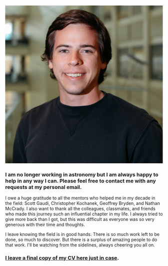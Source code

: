 ![Me](./assets/img/head_crop.jpeg)



### I am no longer working in astronomy but I am always happy to help in any way I can. Please feel free to contact me with any requests at my personal email. 

I owe a huge gratitude to all the mentors who helped me in my decade in the field: Scott Gaudi, Christopher Kochanek, Geoffrey Bryden, and Nathan McCrady. I also want to thank all the colleagues, classmates, and friends who made this journey such an influential chapter in my life. I always tried to give more back than I got, but this was difficult as everyone was so very generous with their time and thoughts. 

I leave knowing the field is in good hands. There is so much work left to be done, so much to discover. But there is a surplus of amazing people to do that work. I'll be watching from the sidelines, always cheering you all on. 

### [I leave a final copy of my CV here just in case](./assets/pdf/samson_johnson_cv.pdf). 

<!--
You can use the [editor on GitHub](https://github.com/samsonajohnson/samsonajohnson.github.io/edit/master/README.md) to maintain and preview the content for your website in Markdown files.

Whenever you commit to this repository, GitHub Pages will run [Jekyll](https://jekyllrb.com/) to rebuild the pages in your site, from the content in your Markdown files.

### Markdown

Markdown is a lightweight and easy-to-use syntax for styling your writing. It includes conventions for

```markdown
Syntax highlighted code block

# Header 1
## Header 2
### Header 3

- Bulleted
- List

1. Numbered
2. List

**Bold** and _Italic_ and `Code` text

[Link](url) and ![Image](src)
```

For more details see [GitHub Flavored Markdown](https://guides.github.com/features/mastering-markdown/).

### Jekyll Themes

Your Pages site will use the layout and styles from the Jekyll theme you have selected in your [repository settings](https://github.com/samsonajohnson/samsonajohnson.github.io/settings). The name of this theme is saved in the Jekyll `_config.yml` configuration file.

### Support or Contact

Having trouble with Pages? Check out our [documentation](https://help.github.com/categories/github-pages-basics/) or [contact support](https://github.com/contact) and we’ll help you sort it out.
-->
